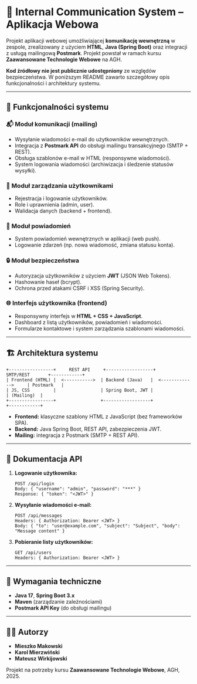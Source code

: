 # 📡 Internal Communication System – Aplikacja Webowa

Projekt aplikacji webowej umożliwiającej **komunikację wewnętrzną** w zespole, zrealizowany z użyciem **HTML**, **Java (Spring Boot)** oraz integracji z usługą mailingową **Postmark**. Projekt powstał w ramach kursu **Zaawansowane Technologie Webowe** na AGH.

**Kod źródłowy nie jest publicznie udostępniony** ze względów bezpieczeństwa. W poniższym README zawarto szczegółowy opis funkcjonalności i architektury systemu.

---

## 🧩 Funkcjonalności systemu

### 📬 Moduł komunikacji (mailing)
- Wysyłanie wiadomości e-mail do użytkowników wewnętrznych.
- Integracja z **Postmark API** do obsługi mailingu transakcyjnego (SMTP + REST).
- Obsługa szablonów e-mail w HTML (responsywne wiadomości).
- System logowania wiadomości (archiwizacja i śledzenie statusów wysyłki).

### 👥 Moduł zarządzania użytkownikami
- Rejestracja i logowanie użytkowników.
- Role i uprawnienia (admin, user).
- Walidacja danych (backend + frontend).

### 📨 Moduł powiadomień
- System powiadomień wewnętrznych w aplikacji (web push).
- Logowanie zdarzeń (np. nowa wiadomość, zmiana statusu konta).

### 🔒 Moduł bezpieczeństwa
- Autoryzacja użytkowników z użyciem **JWT** (JSON Web Tokens).
- Hashowanie haseł (bcrypt).
- Ochrona przed atakami CSRF i XSS (Spring Security).

### 🌐 Interfejs użytkownika (frontend)
- Responsywny interfejs w **HTML + CSS + JavaScript**.
- Dashboard z listą użytkowników, powiadomień i wiadomości.
- Formularze kontaktowe i system zarządzania szablonami wiadomości.

---

## 🏗️ Architektura systemu

```
+-----------------+     REST API     +------------------+      SMTP/REST       +------------+
| Frontend (HTML) |  <----------->  | Backend (Java)   |  <------------->     | Postmark   |
| JS, CSS         |                 | Spring Boot, JWT |                     | (Mailing)  |
+-----------------+                 +------------------+                     +------------+
```

- **Frontend:** klasyczne szablony HTML z JavaScript (bez frameworków SPA).  
- **Backend:** Java Spring Boot, REST API, zabezpieczenia JWT.
- **Mailing:** integracja z Postmark (SMTP + REST API).

---

## 📝 Dokumentacja API

1. **Logowanie użytkownika:**
   ```http
   POST /api/login
   Body: { "username": "admin", "password": "***" }
   Response: { "token": "<JWT>" }
   ```

2. **Wysyłanie wiadomości e-mail:**
   ```http
   POST /api/messages
   Headers: { Authorization: Bearer <JWT> }
   Body: { "to": "user@example.com", "subject": "Subject", "body": "Message content" }
   ```

3. **Pobieranie listy użytkowników:**
   ```http
   GET /api/users
   Headers: { Authorization: Bearer <JWT> }
   ```

---

## 🔧 Wymagania techniczne

- **Java 17**, **Spring Boot 3.x**
- **Maven** (zarządzanie zależnościami)
- **Postmark API Key** (do obsługi mailingu)

---

## 👨‍💻 Autorzy

- **Mieszko Makowski**
- **Karol Mierzwiński**
- **Mateusz Wirkijowski**

Projekt na potrzeby kursu **Zaawansowane Technologie Webowe**, AGH, 2025.

